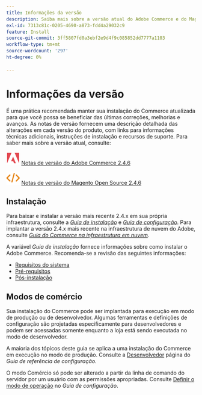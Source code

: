 ```yaml
---
title: Informações da versão
description: Saiba mais sobre a versão atual do Adobe Commerce e do Magento Open Source.
exl-id: 7313c81c-0205-4690-a873-fdd4a29032c9
feature: Install
source-git-commit: 3ff5807fd0a3ebf2e9d4f9c085852dd7777a1103
workflow-type: tm+mt
source-wordcount: '297'
ht-degree: 0%

---
```


# Informações da versão

É uma prática recomendada manter sua instalação do Commerce atualizada para que você possa se beneficiar das últimas correções, melhorias e avanços. As notas de versão fornecem uma descrição detalhada das alterações em cada versão do produto, com links para informações técnicas adicionais, instruções de instalação e recursos de suporte. Para saber mais sobre a versão atual, consulte:

![Adobe Commerce](../assets/adobe-logo.svg) [Notas de versão do Adobe Commerce 2.4.6][1]

![Magento Open Source](../assets/open-source.svg) [Notas de versão do Magento Open Source 2.4.6][2]

## Instalação

Para baixar e instalar a versão mais recente 2.4.x em sua própria infraestrutura, consulte a [_Guia de instalação_][3] e [_Guia de configuração_][4]. Para implantar a versão 2.4.x mais recente na infraestrutura de nuvem do Adobe, consulte [_Guia do Commerce na infraestrutura em nuvem_](https://experienceleague.adobe.com/docs/commerce-cloud-service/user-guide/overview.html).

A variável _Guia de instalação_ fornece informações sobre como instalar o Adobe Commerce. Recomenda-se a revisão das seguintes informações:

- [Requisitos do sistema][5]
- [Pré-requisitos][6]
- [Pós-instalação][7]

## Modos de comércio

Sua instalação do Commerce pode ser implantada para execução em modo de produção ou de desenvolvedor. Algumas ferramentas e definições de configuração são projetadas especificamente para desenvolvedores e podem ser acessadas somente enquanto a loja está sendo executada no modo de desenvolvedor.

A maioria dos tópicos deste guia se aplica a uma instalação do Commerce em execução no modo de produção. Consulte a [Desenvolvedor](../configuration-reference/advanced/developer.md) página do _Guia de referência de configuração_.

O modo Comércio só pode ser alterado a partir da linha de comando do servidor por um usuário com as permissões apropriadas. Consulte [Definir o modo de operação](https://experienceleague.adobe.com/docs/commerce-operations/configuration-guide/cli/set-mode.html) no _Guia de configuração_.


[1]: https://experienceleague.adobe.com/docs/commerce-operations/release/notes/adobe-commerce/2-4-6.html
[2]: https://experienceleague.adobe.com/docs/commerce-operations/release/notes/magento-open-source/2-4-6.html
[3]: https://experienceleague.adobe.com/docs/commerce-operations/installation-guide/overview.html
[4]: https://experienceleague.adobe.com/docs/commerce-operations/configuration-guide/overview.html
[5]: https://experienceleague.adobe.com/docs/commerce-operations/installation-guide/system-requirements.html
[6]: https://experienceleague.adobe.com/docs/commerce-operations/installation-guide/prerequisites/overview.html
[7]: https://experienceleague.adobe.com/docs/commerce-operations/installation-guide/next-steps/verify.html
